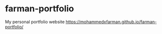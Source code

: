 # farman-portfolio
My personal portfolio website
https://mohammedxfarman.github.io/farman-portfolio/
